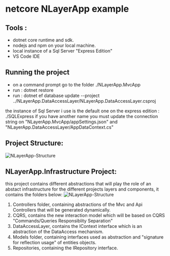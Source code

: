 # netcore NLayerApp example 

## Tools :

- dotnet core runtime and sdk.
- nodejs and npm on your local machine.
- local instance of a Sql Server "Express Edition"
- VS Code IDE

## Running the project

- on a command prompt go to the folder ./NLayerApp.MvcApp
- run : 
    dotnet restore
- run : dotnet ef database update --project ../NLayerApp.DataAccessLayer/NLayerApp.DataAccessLayer.csproj

the instance of Sql Server i use is the default one on the express edition : ./SQLExpress
if you have another name you must update the connection string on "NLayerApp.MvcApp/appSettings.json" and "NLayerApp.DataAccessLayer/AppDataContext.cs"

## Project Structure:

![NLayerApp-Structure](https://github.com/FSharpDeveloper/NLayerApp/blob/master/images/NLayerApp-Structure.png?raw=true)

 ## NLayerApp.Infrastructure Project:

 this project contains different abstractions that will play the role of an abstact infrastructure for the different projects layers and components,
 it contains the folders below: 
![NLayerApp-Structure](https://github.com/FSharpDeveloper/NLayerApp/blob/master/images/NLayerApp.Infrastructure-Structure.png?raw=true)

1. Controllers folder, containing abstractions of the Mvc and Api Controllers that will be generated dynamically.
2. CQRS, contains the new interaction model which will be based on CQRS "Commands/Queries Responsiblity Separation"
3. DataAccessLayer, contains the IContext interface which is an abstraction of the DataAccess mechanism.
4. Models folder, containing interfaces used as abstraction and "signature for reflection usage" of entities objects.
5. Repositories, containing the IRepository interface.
